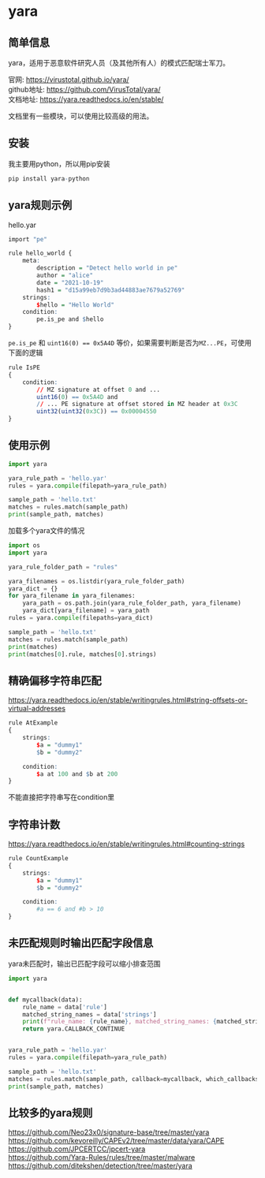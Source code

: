 # yara

## 简单信息
yara，适用于恶意软件研究人员（及其他所有人）的模式匹配瑞士军刀。  

官网: https://virustotal.github.io/yara/  
github地址: https://github.com/VirusTotal/yara/  
文档地址: https://yara.readthedocs.io/en/stable/  

文档里有一些模块，可以使用比较高级的用法。  


## 安装
我主要用python，所以用pip安装  
```r
pip install yara-python
```


## yara规则示例
hello.yar  
```r
import "pe"

rule hello_world {
    meta:
        description = "Detect hello world in pe"
        author = "alice"
        date = "2021-10-19"
        hash1 = "d15a99eb7d9b3ad44883ae7679a52769"
    strings:
        $hello = "Hello World"
    condition:
        pe.is_pe and $hello
}
```

`pe.is_pe` 和 `uint16(0) == 0x5A4D` 等价，如果需要判断是否为`MZ...PE`，可使用下面的逻辑  
```r
rule IsPE
{
    condition:
        // MZ signature at offset 0 and ...
        uint16(0) == 0x5A4D and
        // ... PE signature at offset stored in MZ header at 0x3C
        uint32(uint32(0x3C)) == 0x00004550
}
```

## 使用示例
```python
import yara

yara_rule_path = 'hello.yar'
rules = yara.compile(filepath=yara_rule_path)

sample_path = 'hello.txt'
matches = rules.match(sample_path)
print(sample_path, matches)
```

加载多个yara文件的情况  
```python
import os
import yara

yara_rule_folder_path = "rules"

yara_filenames = os.listdir(yara_rule_folder_path)
yara_dict = {}
for yara_filename in yara_filenames:
    yara_path = os.path.join(yara_rule_folder_path, yara_filename)
    yara_dict[yara_filename] = yara_path
rules = yara.compile(filepaths=yara_dict)

sample_path = 'hello.txt'
matches = rules.match(sample_path)
print(matches)
print(matches[0].rule, matches[0].strings)
```

## 精确偏移字符串匹配
https://yara.readthedocs.io/en/stable/writingrules.html#string-offsets-or-virtual-addresses  
```r
rule AtExample
{
    strings:
        $a = "dummy1"
        $b = "dummy2"

    condition:
        $a at 100 and $b at 200
}
```

不能直接把字符串写在condition里  

## 字符串计数
https://yara.readthedocs.io/en/stable/writingrules.html#counting-strings  
```r
rule CountExample
{
    strings:
        $a = "dummy1"
        $b = "dummy2"

    condition:
        #a == 6 and #b > 10
}
```

## 未匹配规则时输出匹配字段信息
yara未匹配时，输出已匹配字段可以缩小排查范围  

```python
import yara


def mycallback(data):
    rule_name = data['rule']
    matched_string_names = data['strings']
    print(f"rule_name: {rule_name}, matched_string_names: {matched_string_names}")
    return yara.CALLBACK_CONTINUE


yara_rule_path = 'hello.yar'
rules = yara.compile(filepath=yara_rule_path)

sample_path = 'hello.txt'
matches = rules.match(sample_path, callback=mycallback, which_callbacks=yara.CALLBACK_NON_MATCHES)
print(sample_path, matches)
```

## 比较多的yara规则
https://github.com/Neo23x0/signature-base/tree/master/yara  
https://github.com/kevoreilly/CAPEv2/tree/master/data/yara/CAPE  
https://github.com/JPCERTCC/jpcert-yara  
https://github.com/Yara-Rules/rules/tree/master/malware  
https://github.com/ditekshen/detection/tree/master/yara  
